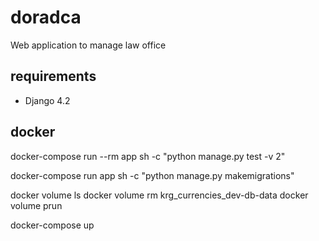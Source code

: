# doradca
Web application to manage law office

## requirements

- Django 4.2


## docker
docker-compose run --rm app sh -c "python manage.py test -v 2"

docker-compose run app sh -c "python manage.py makemigrations"

docker volume ls
docker volume rm krg_currencies_dev-db-data
docker volume prun

docker-compose up